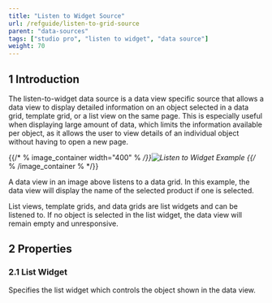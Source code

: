 ```yaml
---
title: "Listen to Widget Source"
url: /refguide/listen-to-grid-source
parent: "data-sources"
tags: ["studio pro", "listen to widget", "data source"]
weight: 70
---
```


## 1 Introduction

The listen-to-widget data source is a data view specific source that allows a data view to display detailed information on an object selected in a data grid, template grid, or a list view on the same page. This is especially useful when displaying large amount of data, which limits the information available per object, as it allows the user to view details of an individual object without having to open a new page.

{{/* % image_container width="400" % */}}![Listen to Widget Example](/attachments/refguide/modeling/pages/data-widgets/data-sources/listen-to-grid-source/listen-to-widget-example.jpg)
{{/* % /image_container % */}}

A data view in an image above listens to a data grid. In this example, the data view will display the name of the selected product if one is selected.

List views, template grids, and data grids are list widgets and can be listened to. If no object is selected in the list widget, the data view will remain empty and unresponsive.

## 2 Properties

### 2.1 List Widget

Specifies the list widget which controls the object shown in the data view.
